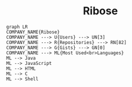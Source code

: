 <h1 align="center">Ribose</h1>

```mermaid
graph LR
COMPANY_NAME{Ribose}
COMPANY_NAME ---> U{Users} ---> UN[3]
COMPANY_NAME ---> R{Repositories} ---> RN[82]
COMPANY_NAME ---> G{Gists} ---> GN[0]
COMPANY_NAME ---> ML{Most Used<br>Languages}
ML --> Java
ML --> JavaScript
ML --> HTML
ML --> C
ML --> Shell
```
